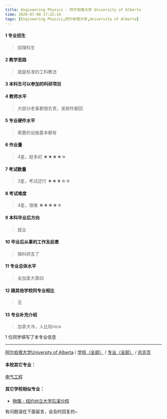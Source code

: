 ```yaml
---
title: Engineering Physics - 阿尔伯塔大学 University of Alberta
time: 2020-07-08 17:22:14
tags: [Engineering Physics,阿尔伯塔大学,University of Alberta]
---
```

#### 1 专业招生
> 招理科生  


#### 2 教学思路
> 就是标准的工科教法


#### 3 本科生可以参加的科研项目
>  


#### 4 教师水平
> 大部分老事都很负责，发邮件都回


#### 5 专业硬件水平
> 需要的设施基本都有


#### 6 作业量
> 4星，挺多的
★★★★☆


#### 7 考试数量
>3星，考试还行
★★★☆☆


#### 8 考试难度
> 4星，很难
★★★★☆


#### 9 本科毕业后方向
> 就业


#### 10 毕业后从事的工作及前景
> 搞科研去了


#### 11 专业总体水平
> 全加拿大第四


#### 12 跟其他学校同专业相比
> 无


#### 13 专业补充介绍
> 加拿大冷，人比较nice

1 位同学填写了本专业信息
***
[阿尔伯塔大学University of Alberta](http://www.jianshu.com/p/a7200d06b3d7) / [学校（全部）](http://www.jianshu.com/p/3efa6bcca419) / [专业（全部）](http://www.jianshu.com/p/2d4c6d3552c2) / [总览页](http://www.jianshu.com/p/445daeb4fa00) 
#### 本校其它专业：
[电气工程](http://www.jianshu.com/p/ac3b3c12d22e)
#### 其它学校相似专业：
- [物理 - 纽约州立大学石溪分校](http://www.jianshu.com/p/ec8e51be9c77) 


有问题请在下面留言，会及时回复的~
